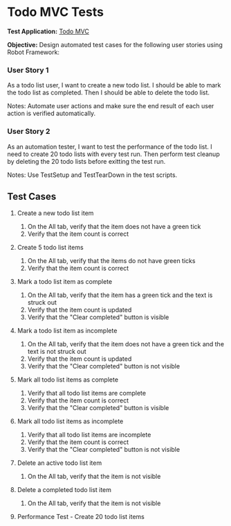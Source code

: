 # Todo MVC Tests

**Test Application:** [Todo MVC](https://todomvc.com/examples/react/#/)

**Objective:** Design automated test cases for the following user stories using Robot Framework:

### User Story 1
As a todo list user, I want to create a new todo list.
I should be able to mark the todo list as completed.
Then I should be able to delete the todo list.

Notes: Automate user actions and make sure the end result of each user action is verified automatically.

### User Story 2
As an automation tester, I want to test the performance of the todo list.
I need to create 20 todo lists with every test run.
Then perform test cleanup by deleting the 20 todo lists before exitting the test run.

Notes: Use TestSetup and TestTearDown in the test scripts.

## Test Cases
1. Create a new todo list item
    1. On the All tab, verify that the item does not have a green tick
    2. Verify that the item count is correct

2. Create 5 todo list items
    1. On the All tab, verify that the items do not have green ticks
    2. Verify that the item count is correct

3. Mark a todo list item as complete
    1. On the All tab, verify that the item has a green tick and the text is struck out
    2. Verify that the item count is updated
    3. Verify that the "Clear completed" button is visible

4. Mark a todo list item as incomplete
    1. On the All tab, verify that the item does not have a green tick and the text is not struck out
    2. Verify that the item count is updated
    3. Verify that the "Clear completed" button is not visible

5. Mark all todo list items as complete
    1. Verify that all todo list items are complete
    2. Verify that the item count is correct
    3. Verify that the "Clear completed" button is visible

6. Mark all todo list items as incomplete
    1. Verify that all todo list items are incomplete
    2. Verify that the item count is correct
    3. Verify that the "Clear completed" button is not visible

7. Delete an active todo list item
    1. On the All tab, verify that the item is not visible

8. Delete a completed todo list item
    1. On the All tab, verify that the item is not visible
    
9. Performance Test - Create 20 todo list items
